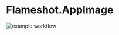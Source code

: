 # Flameshot.AppImage

![example workflow](https://github.com/nx-appbuild-hub/Flameshot.AppImage//actions/workflows/makefile.yml/badge.svg)
